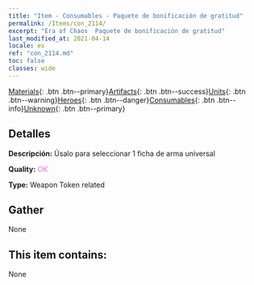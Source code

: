 ```yaml
---
title: "Item - Consumables - Paquete de bonificación de gratitud"
permalink: /Items/con_2114/
excerpt: "Era of Chaos  Paquete de bonificación de gratitud"
last_modified_at: 2021-04-14
locale: es
ref: "con_2114.md"
toc: false
classes: wide
---
```

 [Materials](/es/Items/){: .btn .btn--primary}[Artifacts](/es/Items/Artifacts/){: .btn .btn--success}[Units](/es/Items/Units/){: .btn .btn--warning}[Heroes](/es/Items/Heroes/){: .btn .btn--danger}[Consumables](/es/Items/Consumables/){: .btn .btn--info}[Unknown](/es/Items/Unknown/){: .btn .btn--primary}

## Detalles
 **Descripción:** Úsalo para seleccionar 1 ficha de arma universal

 **Quality:** <span style="color: #DA70D6">OK</span>

 **Type:** Weapon Token related

## Gather

  None

## This item contains:

  None

